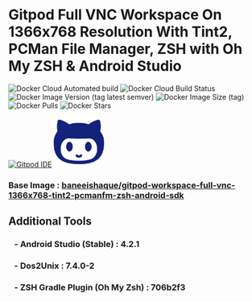 # Gitpod Full VNC Workspace On 1366x768 Resolution With Tint2, PCMan File Manager, ZSH with Oh My ZSH & Android Studio

![Docker Cloud Automated build](https://img.shields.io/docker/cloud/automated/baneeishaque/gitpod-workspace-full-vnc-1366x768-tint2-pcmanfm-zsh-android-studio)
![Docker Cloud Build Status](https://img.shields.io/docker/cloud/build/baneeishaque/gitpod-workspace-full-vnc-1366x768-tint2-pcmanfm-zsh-android-studio)
![Docker Image Version (tag latest semver)](https://img.shields.io/docker/v/baneeishaque/gitpod-workspace-full-vnc-1366x768-tint2-pcmanfm-zsh-android-studio/latest)
![Docker Image Size (tag)](https://img.shields.io/docker/image-size/baneeishaque/gitpod-workspace-full-vnc-1366x768-tint2-pcmanfm-zsh-android-studio/latest)
![Docker Pulls](https://img.shields.io/docker/pulls/baneeishaque/gitpod-workspace-full-vnc-1366x768-tint2-pcmanfm-zsh-android-studio)
![Docker Stars](https://img.shields.io/docker/stars/baneeishaque/gitpod-workspace-full-vnc-1366x768-tint2-pcmanfm-zsh-android-studio)

<a href="https://gitpod.io/#https://github.com/Baneeishaque/gitpod-workspace-full-vnc-1366x768-tint2-pcmanfm-zsh-android-studio"><img src="https://icons-for-free.com/iconfiles/png/512/gitpod-1324440164066425542.png" alt="Gitpod IDE" width="100" height="100"></a>
<a href="https://github1s.com/Baneeishaque/gitpod-workspace-full-vnc-1366x768-tint2-pcmanfm-zsh-android-studio"><img src="https://raw.githubusercontent.com/conwnet/github1s/master/resources/images/logo.svg" alt="Github1s Editor" width="100" height="100"></a>

### Base Image : [baneeishaque/gitpod-workspace-full-vnc-1366x768-tint2-pcmanfm-zsh-android-sdk](https://hub.docker.com/repository/docker/baneeishaque/gitpod-workspace-full-vnc-1366x768-tint2-pcmanfm-zsh-android-sdk)  

## Additional Tools
### &nbsp;&nbsp; - Android Studio (Stable) : 4.2.1
### &nbsp;&nbsp; - Dos2Unix : 7.4.0-2
### &nbsp;&nbsp; - ZSH Gradle Plugin (Oh My Zsh) : 706b2f3

[//]: # "[![Gitpod ready-to-code](https://img.shields.io/badge/Gitpod-ready--to--code-blue?logo=gitpod)](https://gitpod.io/#https://github.com/Baneeishaque/gitpod-workspace-full-vnc-1366x768-tint2-pcmanfm-zsh-android-studio)"

